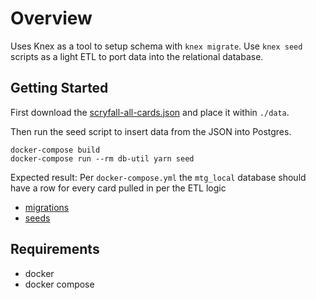 # Overview

Uses Knex as a tool to setup schema with `knex migrate`. Use `knex seed` scripts as a light ETL to port data into the relational database.

## Getting Started

First download the [scryfall-all-cards.json]() and place it within `./data`.

Then run the seed script to insert data from the JSON into Postgres.

```
docker-compose build
docker-compose run --rm db-util yarn seed
```

Expected result: Per `docker-compose.yml` the `mtg_local` database should have a row for every card pulled in per the ETL logic

- [migrations](./database/migrations/)
- [seeds](./database/seeds/)

## Requirements

- docker
- docker compose